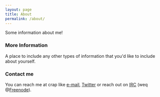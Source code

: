 ```yaml
---
layout: page
title: About
permalink: /about/
---
```


Some information about me!

### More Information

A place to include any other types of information that you'd like to include about yourself.

### Contact me

You can reach me at crap like [e-mail](mailto:weq+blog@weq.no), [Twitter](http://www.twitter.com/weqew) or reach out on [IRC](irc://chat.freenode.net) (weq @[Freenode](http://www.freenode.net)).